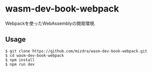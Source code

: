 # wasm-dev-book-webpack
Webpackを使ったWebAssemblyの開発環境.

## Usage
```
$ git clone https://github.com/mizdra/wasm-dev-book-webpack.git
$ cd wasm-dev-book-webpack
$ npm install
$ npm run dev
```
